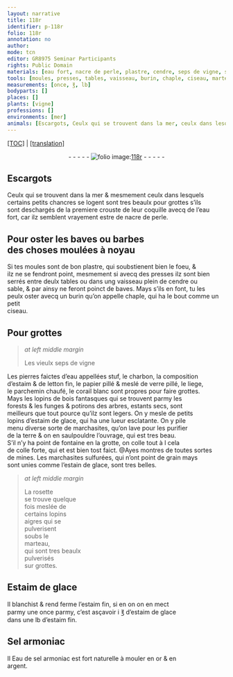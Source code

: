 ```yaml
---
layout: narrative
title: 118r
identifier: p-118r
folio: 118r
annotation: no
author:
mode: tcn
editor: GR8975 Seminar Participants
rights: Public Domain
materials: [eau fort, nacre de perle, plastre, cendre, seps de vigne, stuf, charbon, estaim, letton, papier, verre, liege, parchemin chaufé, corail blanc, bois, estaim de glace, marchasites, terre, colle, mines, marchasites sulfurées, estain de glace, rosette, Estaim de glace, estaim fin, Sel armoniac, Eau de sel armoniac, or, argent]
tools: [moules, presses, tables, vaisseau, burin, chaple, ciseau, marteau]
measurements: [once, ℥, lb]
bodyparts: []
places: []
plants: [vigne]
professions: []
environments: [mer]
animals: [Escargots, Ceulx qui se trouvent dans la mer, ceulx dans lesquels certains petits chancres se logent, chancres]
---
```


<p><a href="{{ site.baseurl }}/normalized/">[TOC]</a> | <a href="{{ site.baseurl }}/texts/p-118r_tl/" target="_blank">[translation]</a></p><div class="folio" align="center">- - - - - <a href="http://gallica.bnf.fr/ark:/12148/btv1b10500001g/f241.image" target="_blank"><img src="https://cu-mkp.github.io/2017-workshop-edition/assets/photo-icon.png" alt="folio image: " style="display:inline-block; margin-bottom:-3px;"/>118r</a> - - - - - </div>  
  

## <span class="al">Escargots</span>

 
<span class="al">Ceulx qui se trouvent dans la <span class="env">mer</span></span> & mesmem<span class="exp">ent</span> <span class="al">ceulx dans lesquels<br/> certains petits <span class="al">chancres</span> se logent</span> sont tres beaulx pour grottes s’ils<br/> sont deschargés de la premiere crouste de leur coquille avecq de l’<span class="m">eau<br/> fort</span>, car ilz semblent vrayem<span class="exp">ent</span> estre de <span class="m">nacre de perle</span>.
 
 
  

## Pour oster les baves ou barbes<br/> des choses moulées à noyau

 
Si tes <span class="tl">moules</span> sont de bon <span class="m">plastre</span>, qui soubstienent bien le foeu, <span class="del">&</span><br/> ilz ne se fendront point, mesmement si avecq des <span class="tl">presses</span> ilz sont bien<br/> serrés entre deulx <span class="tl">tables</span> ou dans ung <span class="tl">vaisseau</span> plein de <span class="m">cendre</span> ou<br/> sable, & par ainsy ne feront poinct de baves. Mays s’ils en font, tu les<br/> peulx oster avecq un <span class="tl">burin</span> qu’on appelle <span class="tl">chaple</span>, qui ha le bout co<span class="exp">mm</span>e un petit<br/> <span class="tl">ciseau</span>.
 
 
  

## Pour grottes

 
> *at left middle margin*
> 
> 
>   Les vieulx <span class="m">seps de <span class="pa">vigne</span></span>
 
Les pierres faictes d’eau appellées <span class="m">stuf</span>, le <span class="m">charbon</span>, la composition<br/> d’<span class="m">estaim</span> & de <span class="m">letton</span> fin, le <span class="m">papier</span> pillé & meslé de <span class="m">verre</span> pillé, le <span class="m">liege</span>,<br/> le <span class="m">parchemin chaufé</span>, le <span class="m">corail blanc</span> sont propres pour faire grottes.<br/> Mays les lopins de <span class="m">bois</span> fantasques qui se trouvent parmy les<br/> forests & les funges & potirons des arbres, estants secs, sont<br/> meilleurs que tout pource qu’ilz sont legers. On y mesle de petits<br/> lopins d’<span class="m">estaim de glace</span>, qui ha une lueur esclatante. On y pile<br/> menu diverse sorte de <span class="m">marchasites</span>, qu’on lave pour les purifier<br/> de la <span class="m">terre</span> & on en saulpouldre l’ouvrage, qui est tres beau.<br/> S’il n’y ha point de fontaine en la grotte, on colle tout <span class="del">à l</span> cela<br/> de <span class="m">colle</span> forte, <span class="del">qui</span> et est bien tost faict. <span class="add">@Ayes montres de toutes sortes<br/> de <span class="m">mines</span>. Les <span class="m">marchasites sulfurées</span>, qui n’ont point de grain mays<br/> sont unies comme l’<span class="m">estain de glace</span>, sont tres belles.</span>
 
> *at left middle margin*
> 
> 
>   La <span class="m">rosette</span><br/> se trouve quelque<br/> fois meslée de<br/> certains lopins<br/> aigres qui se<br/> pulverisent<br/> soubs le<br/> <span class="tl">marteau</span>,<br/> qui sont tres beaulx<br/> pulverisés<br/> sur grottes.
 
 
  

## <span class="m">Estaim de glace</span>

 
Il blanchist & rend ferme l’<span class="m">estaim fin</span>, si <span class="del">en on</span> on en mect<br/> <span class="del">parmy</span> une <span class="ms">once</span> parmy, c’est asçavoir i <span class="ms">℥</span> d’<span class="m">estaim de glace</span><br/> dans une <span class="ms">lb</span> d’<span class="m">estaim fin</span>.
 
 
  

## <span class="m">Sel armoniac</span>

 
 <span class="del">Il</span> <span class="m">Eau de sel armoniac</span> est fort naturelle à mouler en <span class="m">or</span> & en<br/> <span class="m">argent</span>.
 

